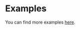 # Examples

You can find more examples [here](https://github.com/mipt-npm/TurchinReg.jl/tree/master/examples).
